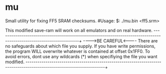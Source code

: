 mu
==

Small utility for fixing FF5 SRAM checksums.
#Usage:
$: ./mu.bin <ff5.srm>

This modified save-ram will work on all emulators and on real hardware. 
----------------------------------------------------------------------------------------------------------------------+
---->BE CAREFUL<----
There are no safeguards about which file you supply. If you have write permissions, the program WILL overwrite whatever
is contained at offset 0x1FF0. To avoid errors, dont use any wildcards (*) when specifiying the file you want modified.
----------------------------------------------------------------------------------------------------------------------+
